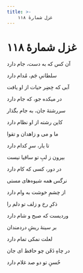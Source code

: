 ```yaml
---
title: >-
    غزل شمارهٔ ۱۱۸
---
```

# غزل شمارهٔ ۱۱۸

<div class="b" id="bn1"><div class="m1"><p>آن کس که به دست، جام دارد</p></div>
<div class="m2"><p>سلطانیِ جَم، مُدام دارد</p></div></div>
<div class="b" id="bn2"><div class="m1"><p>آبی که خِضِر حیات از او یافت</p></div>
<div class="m2"><p>در میکده جو، که جام دارد</p></div></div>
<div class="b" id="bn3"><div class="m1"><p>سررشتهٔ جان، به جام بگذار</p></div>
<div class="m2"><p>کاین رشته از او نظام دارد</p></div></div>
<div class="b" id="bn4"><div class="m1"><p>ما و می و زاهدان و تقوا</p></div>
<div class="m2"><p>تا یار، سرِ کدام دارد</p></div></div>
<div class="b" id="bn5"><div class="m1"><p>بیرون ز لبِ تو ساقیا نیست</p></div>
<div class="m2"><p>در دور، کسی که کام دارد</p></div></div>
<div class="b" id="bn6"><div class="m1"><p>نرگس همه شیوه‌های مستی</p></div>
<div class="m2"><p>از چشمِ خوشت به وام دارد</p></div></div>
<div class="b" id="bn7"><div class="m1"><p>ذکرِ رخ و زلف تو دلم را</p></div>
<div class="m2"><p>وردیست که صبح و شام دارد</p></div></div>
<div class="b" id="bn8"><div class="m1"><p>بر سینهٔ ریشِ دردمندان</p></div>
<div class="m2"><p>لعلت نمکی تمام دارد</p></div></div>
<div class="b" id="bn9"><div class="m1"><p>در چاهِ ذَقَن چو حافظ ای جان</p></div>
<div class="m2"><p>حُسنِ تو دو صد غلام دارد</p></div></div>